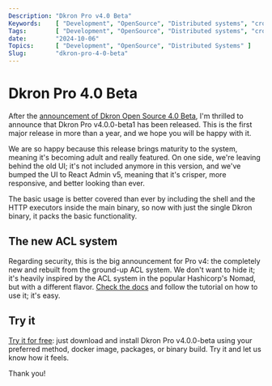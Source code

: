 ```yaml
---
Description: "Dkron Pro v4.0 Beta"
Keywords:    [ "Development", "OpenSource", "Distributed systems", "cron" ]
Tags:        [ "Development", "OpenSource", "Distributed systems", "cron" ]
date:        "2024-10-06"
Topics:      [ "Development", "OpenSource", "Distributed Systems" ]
Slug:        "dkron-pro-4-0-beta"
---
```


# Dkron Pro 4.0 Beta

After the [announcement of Dkron Open Source 4.0 Beta](/blog/dkron-4-0-beta), I'm thrilled to announce that Dkron Pro v4.0.0-beta1 has been released. This is the first major release in more than a year, and we hope you will be happy with it.

We are so happy because this release brings maturity to the system, meaning it's becoming adult and really featured.
On one side, we're leaving behind the old UI; it's not included anymore in this version, and we've bumped the UI to React Admin v5, meaning that it's crisper, more responsive, and better looking than ever.

The basic usage is better covered than ever by including the shell and the HTTP executors inside the main binary, so now with just the single Dkron binary, it packs the basic functionality.

## The new ACL system

Regarding security, this is the big announcement for Pro v4: the completely new and rebuilt from the ground-up ACL system.
We don't want to hide it; it's heavily inspired by the ACL system in the popular Hashicorp's Nomad, but with a different flavor.
[Check the docs](/docs/pro/acls) and follow the tutorial on how to use it; it's easy.

## Try it

[Try it for free](/pro): just download and install Dkron Pro v4.0.0-beta using your preferred method, docker image, packages, or binary build. Try it and let us know how it feels.

Thank you!
